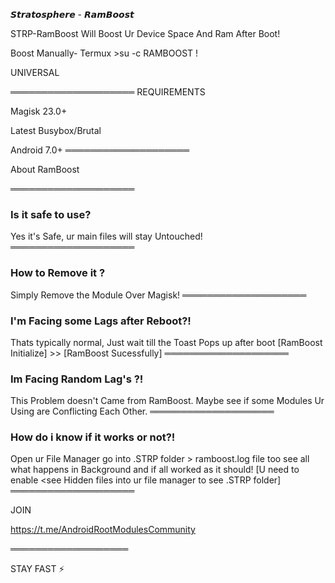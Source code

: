 
𝙎𝙩𝙧𝙖𝙩𝙤𝙨𝙥𝙝𝙚𝙧𝙚 - 𝙍𝙖𝙢𝘽𝙤𝙤𝙨𝙩

STRP-RamBoost Will Boost Ur Device Space And Ram After Boot! 


Boost Manually- Termux >su -c RAMBOOST ! 

UNIVERSAL

════════════════════
REQUIREMENTS

Magisk 23.0+

Latest Busybox/Brutal

Android 7.0+
════════════════════

 About RamBoost 
 
════════════════════
### Is it safe to use?

Yes it's Safe, ur main files will stay Untouched!
════════════════════
### How to Remove it ?

Simply Remove the Module Over Magisk!
════════════════════
### I'm Facing some Lags after Reboot?!

Thats typically normal, Just wait till the Toast Pops up after boot
[RamBoost Initialize] >> [RamBoost Sucessfully]
════════════════════
### Im Facing Random Lag's ?!

This Problem doesn't Came from RamBoost. Maybe see if some Modules Ur Using are Conflicting Each Other.
════════════════════
### How do i know if it works or not?!

Open ur File Manager go into 
.STRP folder > ramboost.log file too see all what happens in Background and if all worked as it should!
[U need to enable <see Hidden files into ur file manager to see .STRP folder]
════════════════════

JOIN

https://t.me/AndroidRootModulesCommunity

═══════════════════

 STAY FAST ⚡️
